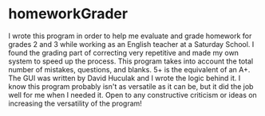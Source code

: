 # homeworkGrader
I wrote this program in order to help me evaluate and grade homework for grades 2 and 3 while working as 
an English teacher at a Saturday School. I found the grading part of correcting very repetitive and made my own
system to speed up the process. This program takes into account the total number of mistakes, questions, and blanks.
5+ is the equivalent of an A+. The GUI was written by David Huculak and I wrote the logic behind it.
I know this program probably isn't as versatile as it can be, but it did the job well for me when I needed it.
Open to any constructive criticism or ideas on increasing the versatility of the program!
